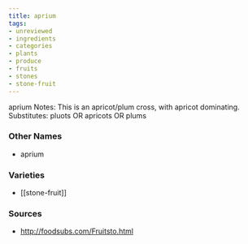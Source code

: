 ```yaml
---
title: aprium
tags:
- unreviewed
- ingredients
- categories
- plants
- produce
- fruits
- stones
- stone-fruit
---
```

aprium Notes: This is an apricot/plum cross, with apricot dominating. Substitutes: pluots OR apricots OR plums

### Other Names

* aprium

### Varieties

* [[stone-fruit]]

### Sources
* http://foodsubs.com/Fruitsto.html
